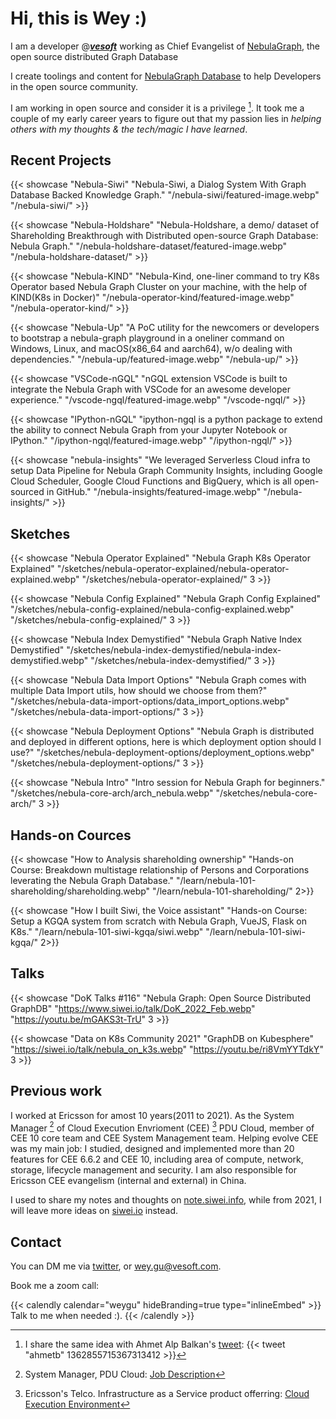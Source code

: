 # 



# Hi, this is Wey :)

I am a developer @***[vesoft](https://vesoft.com)*** working as Chief Evangelist of [NebulaGraph](https://nebula-graph.io/), the open source distributed Graph Database

I create toolings and content for [NebulaGraph Database](https://github.com/vesoft-inc) to help Developers in the open source community.

I am working in open source and consider it is a privilege [^1]. It took me a couple of my early career years to figure out that my passion lies in *helping others with my thoughts & the tech/magic I have learned*.

## Recent Projects

{{< showcase "Nebula-Siwi" "Nebula-Siwi, a Dialog System With Graph Database Backed Knowledge Graph." "/nebula-siwi/featured-image.webp" "/nebula-siwi/" >}}

{{< showcase "Nebula-Holdshare" "Nebula-Holdshare, a demo/ dataset of Shareholding Breakthrough with Distributed open-source Graph Database: Nebula Graph." "/nebula-holdshare-dataset/featured-image.webp" "/nebula-holdshare-dataset/" >}}

{{< showcase "Nebula-KIND" "Nebula-Kind, one-liner command to try K8s Operator based Nebula Graph Cluster on your machine, with the help of KIND(K8s in Docker)" "/nebula-operator-kind/featured-image.webp" "/nebula-operator-kind/" >}}

{{< showcase "Nebula-Up" "A PoC utility for the newcomers or developers to bootstrap a nebula-graph playground in a oneliner command on Windows, Linux, and macOS(x86_64 and aarch64), w/o dealing with dependencies." "/nebula-up/featured-image.webp" "/nebula-up/" >}}

{{< showcase "VSCode-nGQL" "nGQL extension VSCode is built to integrate the Nebula Graph with VSCode for an awesome developer experience." "/vscode-ngql/featured-image.webp" "/vscode-ngql/" >}}

{{< showcase "IPython-nGQL" "ipython-ngql is a python package to extend the ability to connect Nebula Graph from your Jupyter Notebook or IPython." "/ipython-ngql/featured-image.webp" "/ipython-ngql/" >}}

{{< showcase "nebula-insights" "We leveraged Serverless Cloud infra to setup Data Pipeline for Nebula Graph Community Insights, including Google Cloud Scheduler, Google Cloud Functions and BigQuery, which is all open-sourced in GitHub." "/nebula-insights/featured-image.webp" "/nebula-insights/" >}}

## Sketches

{{< showcase "Nebula Operator Explained" "Nebula Graph K8s Operator Explained" "/sketches/nebula-operator-explained/nebula-operator-explained.webp" "/sketches/nebula-operator-explained/" 3 >}}

{{< showcase "Nebula Config Explained" "Nebula Graph Config Explained" "/sketches/nebula-config-explained/nebula-config-explained.webp" "/sketches/nebula-config-explained/" 3 >}}

{{< showcase "Nebula Index Demystified" "Nebula Graph Native Index Demystified" "/sketches/nebula-index-demystified/nebula-index-demystified.webp" "/sketches/nebula-index-demystified/" 3 >}}

{{< showcase "Nebula Data Import Options" "Nebula Graph comes with multiple Data Import utils, how should we choose from them?" "/sketches/nebula-data-import-options/data_import_options.webp" "/sketches/nebula-data-import-options/" 3 >}}

{{< showcase "Nebula Deployment Options" "Nebula Graph is distributed and deployed in different options, here is which deployment option should I use?" "/sketches/nebula-deployment-options/deployment_options.webp" "/sketches/nebula-deployment-options/" 3 >}}

{{< showcase "Nebula Intro" "Intro session for Nebula Graph for beginners." "/sketches/nebula-core-arch/arch_nebula.webp" "/sketches/nebula-core-arch/" 3 >}}

## Hands-on Cources

{{< showcase "How to Analysis shareholding ownership" "Hands-on Course: Breakdown multistage relationship of Persons and Corporations leverating the Nebula Graph Database." "/learn/nebula-101-shareholding/shareholding.webp" "/learn/nebula-101-shareholding/" 2>}}

{{< showcase "How I built Siwi, the Voice assistant" "Hands-on Course: Setup a KGQA system from scratch with Nebula Graph, VueJS, Flask on K8s." "/learn/nebula-101-siwi-kgqa/siwi.webp" "/learn/nebula-101-siwi-kgqa/" 2>}}

## Talks

{{< showcase "DoK Talks #116" "Nebula Graph: Open Source Distributed GraphDB" "https://www.siwei.io/talk/DoK_2022_Feb.webp" "https://youtu.be/mGAKS3t-TrU" 3 >}}

{{< showcase "Data on K8s Community 2021" "GraphDB on Kubesphere" "https://siwei.io/talk/nebula_on_k3s.webp" "https://youtu.be/ri8VmYYTdkY" 3 >}}

## Previous work

I worked at Ericsson for amost 10 years(2011 to 2021).
As the System Manager [^3] of Cloud Execution Envrioment (CEE) [^2] PDU Cloud, member of CEE 10 core team and CEE System Management team. Helping evolve CEE was my main job: I studied, designed and implemented more than 20 features for CEE 6.6.2 and CEE 10, including area of compute, network, storage, lifecycle management and security.
I am also responsible for Ericsson CEE evangelism (internal and external) in China.

I used to share my notes and thoughts on [note.siwei.info](https://note.siwei.info/archives/), while from 2021, I will leave more ideas on [siwei.io](https://siwei.io) instead.


[^1]: I share the same idea with Ahmet Alp Balkan's [tweet](https://twitter.com/ahmetb/status/1362855715367313412):
{{< tweet "ahmetb" 1362855715367313412 >}}

[^2]: Ericsson's Telco. Infrastructure as a Service product offerring: [Cloud Execution Environment](https://www.ericsson.com/en/portfolio/cloud-software--services/cloud-core/cloud-infrastructure/nfvi/cloud-execution-environment)
[^3]: System Manager, PDU Cloud: [Job Description](https://www.linkedin.com/jobs/view/2541281375)


## Contact

You can DM me via [twitter](https://twitter.com/wey_gu), or [wey.gu@vesoft.com](mailto:wey.gu@vesoft.com).

Book me a zoom call:

{{< calendly calendar="weygu" hideBranding=true type="inlineEmbed" >}}
    Talk to me when needed :).
{{< /calendly >}}

